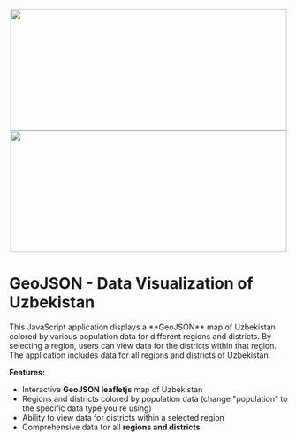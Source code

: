 <p align="center">
  <img width="500px" height="220px" src="https://telegra.ph/file/662635bf2d77e447e7858.png">
  <img width="500px" height="220px" src="https://telegra.ph/file/112771516a74a4060d0b5.png">
</p>

<h1>GeoJSON - Data Visualization of Uzbekistan</h1>

<p>
  This JavaScript application displays a **GeoJSON** map of Uzbekistan colored by various population data for different regions and districts. By selecting a region, users can view data for the districts within that region. The application includes data for all regions and districts of Uzbekistan.
</p>

**Features:**
- Interactive **GeoJSON leafletjs** map of Uzbekistan
- Regions and districts colored by population data (change "population" to the specific data type you're using)
- Ability to view data for districts within a selected region
- Comprehensive data for all **regions and districts**
